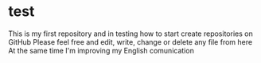 # test
This is my first repository and in testing how to start create repositories on GitHub
Please feel free and edit, write, change or delete any file from here
At the same time I'm improving my English comunication
